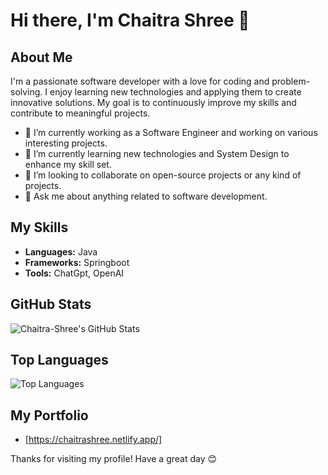 # Hi there, I'm Chaitra Shree 👋

## About Me
I'm a passionate software developer with a love for coding and problem-solving. I enjoy learning new technologies and applying them to create innovative solutions. My goal is to continuously improve my skills and contribute to meaningful projects.

- 🔭 I’m currently working as a Software Engineer and working on various interesting projects.
- 🌱 I’m currently learning new technologies and System Design to enhance my skill set.
- 👯 I’m looking to collaborate on open-source projects or any kind of projects.
- 💬 Ask me about anything related to software development.

## My Skills
- **Languages:** Java
- **Frameworks:** Springboot
- **Tools:** ChatGpt, OpenAI

## GitHub Stats
![Chaitra-Shree's GitHub Stats](https://github-readme-stats.vercel.app/api?username=Chaitra-Shree&show_icons=true&theme=radical)

## Top Languages
![Top Languages](https://github-readme-stats.vercel.app/api/top-langs/?username=Chaitra-Shree&layout=compact&theme=radical)

## My Portfolio
- [https://chaitrashree.netlify.app/]

Thanks for visiting my profile! Have a great day 😊
